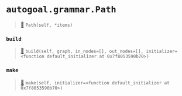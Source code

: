 # `autogoal.grammar.Path`

> [📝](/usr/lib/python3/dist-packages/autogoal/grammar/_graph.py#L185)
> `Path(self, *items)`

### `build`

> [📝](/usr/lib/python3/dist-packages/autogoal/grammar/_graph.py#L191)
> `build(self, graph, in_nodes=[], out_nodes=[], initializer=<function default_initializer at 0x7f8053590b70>)`

### `make`

> [📝](/usr/lib/python3/dist-packages/autogoal/grammar/_graph.py#L161)
> `make(self, initializer=<function default_initializer at 0x7f8053590b70>)`

